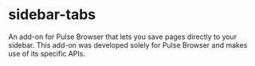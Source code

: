 # sidebar-tabs
An add-on for Pulse Browser that lets you save pages directly to your sidebar. This add-on was developed solely for Pulse Browser and makes use of its specific APIs. 
